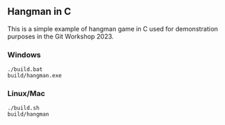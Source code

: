 ## Hangman in C
This is a simple example of hangman game in C used for demonstration purposes in the Git Workshop 2023.

### Windows
```
./build.bat
build/hangman.exe
```

### Linux/Mac
```
./build.sh
build/hangman
```


